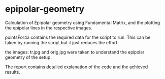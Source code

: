 # epipolar-geometry
Calculation of Epipolar geometry using Fundamental Matrix, and the plotting the epipolar lines in the respective images. 

pointsFor4a contains the required data for the script to run. This can be taken by running the script but it just reduces the effort. 

the images: tr.jpg and orig.jpg were taken to understand the epipolar geometry of the setup. 

The report contains detailed explanation of the code and the achieved results. 
